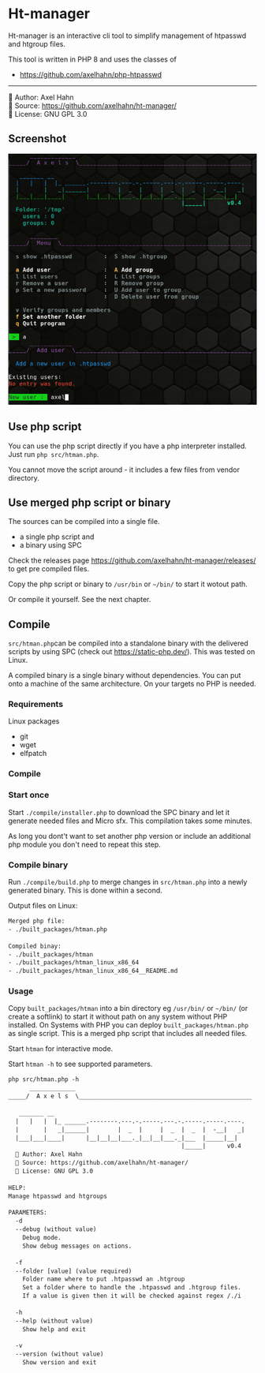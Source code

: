 # Ht-manager

Ht-manager is an interactive cli tool to simplify management of htpasswd and htgroup files.

This tool is written in PHP 8 and uses the classes of

* <https://github.com/axelhahn/php-htpasswd>

---

👤 Author: Axel Hahn \
🧾 Source: https://github.com/axelhahn/ht-manager/ \
📜 License: GNU GPL 3.0

## Screenshot

![Screenshot](screenshot-01.png)

## Use php script

You can use the php script directly if you have a php interpreter installed.
Just run `php src/htman.php`.

You cannot move the script around - it includes a few files from vendor directory.

## Use merged php script or binary

The sources can be compiled into a single file.

* a single php script and 
* a binary using SPC 

Check the releases page <https://github.com/axelhahn/ht-manager/releases/> to get pre compiled files.

Copy the php script or binary to `/usr/bin` or `~/bin/` to start it wotout path.

Or compile it yourself. See the next chapter.

## Compile

`src/htman.php`can be compiled into a standalone binary with the delivered scripts by using SPC (check out <https://static-php.dev/>). This was tested on Linux.

A compiled binary is a single binary without dependencies. You can put onto a machine of the same architecture. On your targets no PHP is needed.

### Requirements

Linux packages

* git
* wget
* elfpatch

### Compile

### Start once

Start `./compile/installer.php` to download the SPC binary and let it generate needed files and Micro sfx.
This compilation takes some minutes.

As long you dont't want to set another php version or include an additional php module you don't need to repeat this step.

### Compile binary

Run `./compile/build.php` to merge changes in `src/htman.php` into a newly generated binary. This is done within a second.

Output files on Linux:

```txt
Merged php file:
- ./built_packages/htman.php

Compiled binay:
- ./built_packages/htman
- ./built_packages/htman_linux_x86_64
- ./built_packages/htman_linux_x86_64__README.md
```

### Usage

Copy `built_packages/htman` into a bin directory eg `/usr/bin/` or `~/bin/` (or create a softlink) to start it without path on any system without PHP installed.
On Systems with PHP you can deploy `built_packages/htman.php` as single script. This is a merged php script that includes all needed files.

Start `htman` for interactive mode.

Start `htman -h` to see supported parameters.

```txt
php src/htman.php -h
      _____________
_____/  A x e l s  \_________________________________________________

   _______ __                                                      
  |   |   |  |_ ______.--------.---.-.-----.---.-.-----.-----.----.
  |       |   _|______|        |  _  |     |  _  |  _  |  -__|   _|
  |___|___|____|      |__|__|__|___._|__|__|___._|___  |_____|__|  
                                                 |_____|      v0.4
  👤 Author: Axel Hahn
  🧾 Source: https://github.com/axelhahn/ht-manager/
  📜 License: GNU GPL 3.0

HELP:
Manage htpasswd and htgroups

PARAMETERS:
  -d
  --debug (without value)
    Debug mode.
    Show debug messages on actions.

  -f
  --folder [value] (value required)
    Folder name where to put .htpasswd an .htgroup
    Set a folder where to handle the .htpasswd and .htgroup files.
    If a value is given then it will be checked against regex /./i

  -h
  --help (without value)
    Show help and exit

  -v
  --version (without value)
    Show version and exit
```
